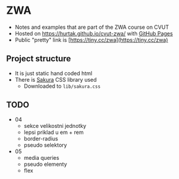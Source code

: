 # ZWA

-   Notes and examples that are part of the ZWA course on CVUT
-   Hosted on https://hurtak.github.io/cvut-zwa/ with [GitHub Pages](https://pages.github.com/)
-   Public "pretty" link is [https://tiny.cc/zwa](https://tiny.cc/zwa)

## Project structure

-   It is just static hand coded html
-   There is [Sakura](https://github.com/oxalorg/sakura) CSS library used
    -   Downloaded to `lib/sakura.css`

## TODO

-   04
    -   sekce velikostni jednotky
    -   lepsi priklad u em + rem
    -   border-radius
    -   pseudo selektory
-   05
    -   media queries
    -   pseudo elementy
    -   flex
